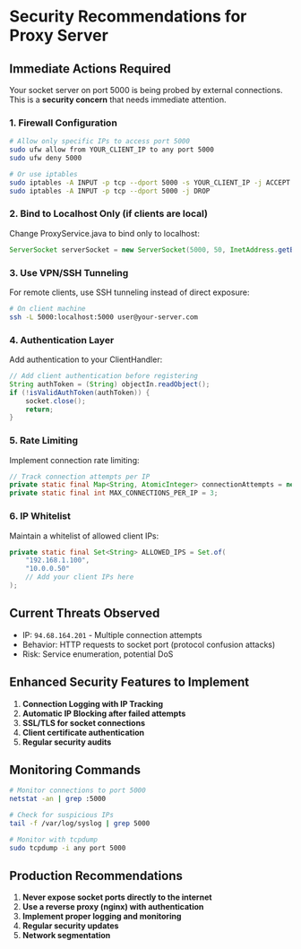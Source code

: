 # Security Recommendations for Proxy Server

## Immediate Actions Required

Your socket server on port 5000 is being probed by external connections. This is a **security concern** that needs immediate attention.

### 1. Firewall Configuration
```bash
# Allow only specific IPs to access port 5000
sudo ufw allow from YOUR_CLIENT_IP to any port 5000
sudo ufw deny 5000

# Or use iptables
sudo iptables -A INPUT -p tcp --dport 5000 -s YOUR_CLIENT_IP -j ACCEPT
sudo iptables -A INPUT -p tcp --dport 5000 -j DROP
```

### 2. Bind to Localhost Only (if clients are local)
Change ProxyService.java to bind only to localhost:
```java
ServerSocket serverSocket = new ServerSocket(5000, 50, InetAddress.getByName("127.0.0.1"));
```

### 3. Use VPN/SSH Tunneling
For remote clients, use SSH tunneling instead of direct exposure:
```bash
# On client machine
ssh -L 5000:localhost:5000 user@your-server.com
```

### 4. Authentication Layer
Add authentication to your ClientHandler:
```java
// Add client authentication before registering
String authToken = (String) objectIn.readObject();
if (!isValidAuthToken(authToken)) {
    socket.close();
    return;
}
```

### 5. Rate Limiting
Implement connection rate limiting:
```java
// Track connection attempts per IP
private static final Map<String, AtomicInteger> connectionAttempts = new ConcurrentHashMap<>();
private static final int MAX_CONNECTIONS_PER_IP = 3;
```

### 6. IP Whitelist
Maintain a whitelist of allowed client IPs:
```java
private static final Set<String> ALLOWED_IPS = Set.of(
    "192.168.1.100",
    "10.0.0.50"
    // Add your client IPs here
);
```

## Current Threats Observed

- IP: `94.68.164.201` - Multiple connection attempts
- Behavior: HTTP requests to socket port (protocol confusion attacks)
- Risk: Service enumeration, potential DoS

## Enhanced Security Features to Implement

1. **Connection Logging with IP Tracking**
2. **Automatic IP Blocking after failed attempts**
3. **SSL/TLS for socket connections**
4. **Client certificate authentication**
5. **Regular security audits**

## Monitoring Commands

```bash
# Monitor connections to port 5000
netstat -an | grep :5000

# Check for suspicious IPs
tail -f /var/log/syslog | grep 5000

# Monitor with tcpdump
sudo tcpdump -i any port 5000
```

## Production Recommendations

1. **Never expose socket ports directly to the internet**
2. **Use a reverse proxy (nginx) with authentication**
3. **Implement proper logging and monitoring**
4. **Regular security updates**
5. **Network segmentation**
